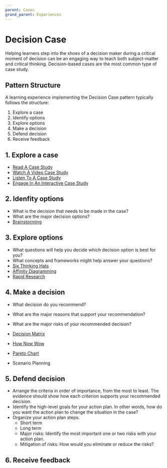 ```yaml
---
parent: Cases
grand_parent: Experiences
---
```


# Decision Case

Helping learners step into the shoes of a decision maker during a critical moment of decision can be an engaging way to teach both subject-matter and critical thinking. Decision-based cases are the most common type of case study.

## Pattern Structure

A learning experience implementing the Decision Case pattern typically follows the structure:

1. Explore a case
2. Identify options
3. Explore options
4. Make a decision
5. Defend decision
6. Receive feedback

## 1. Explore a case

- [Read A Case Study]()
- [Watch A Video Case Study]()
- [Listen To A Case Study]()
- [Engage In An Interactive Case Study]()

## 2. Idenfity options

- What is the decision that needs to be made in the case?
- What are the major decision options?
- [Brainstorming](/activities/activities/Brainstorming.md)

## 3. Explore options

- What questions will help you decide which decision option is best for you?
- What concepts and frameworks might help answer your questions?
- [Six Thinking Hats](https://www.sessionlab.com/methods/the-six-thinking-hats)
- [Affinity Diagramming](https://www.sessionlab.com/methods/affinity-map)
- [Rapid Research](https://www.sessionlab.com/methods/rapid-research)

## 4. Make a decision

- What decision do you recommend?
- What are the major reasons that support your recommendation?
- What are the major risks of your recommended decision?

- [Decision Matrix](../../activities/EisenhowerDecisionMatrix.md)
- [How Now Wow](https://www.sessionlab.com/methods/how-now-wow-matrix)
- [Pareto Chart](https://www.sessionlab.com/methods/pareto-chart)
- Scenario Planning

## 5. Defend decision

- Arrange the criteria in order of importance, from the most to least. The evidence should show how each criterion supports your recommended decision.
- Identify the high-level goals for your action plan. In other words, how do you want the action plan to change the situation in the case?
- Organize your action plan steps.
  - Short term
  - Long term
  - Major risks: Identify the most important one or two risks with your action plan.
  - Mitigation of risks: How would you eliminate or reduce the risks?

## 6. Receive feedback
